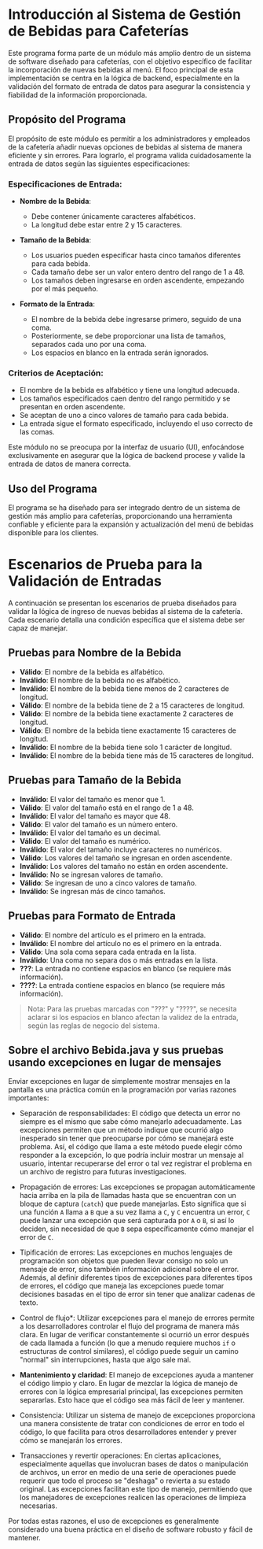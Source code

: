 # Introducción al Sistema de Gestión de Bebidas para Cafeterías

Este programa forma parte de un módulo más amplio dentro de un sistema de software diseñado para cafeterías, con el objetivo específico de facilitar la incorporación de nuevas bebidas al menú. El foco principal de esta implementación se centra en la lógica de backend, especialmente en la validación del formato de entrada de datos para asegurar la consistencia y fiabilidad de la información proporcionada.

## Propósito del Programa

El propósito de este módulo es permitir a los administradores y empleados de la cafetería añadir nuevas opciones de bebidas al sistema de manera eficiente y sin errores. Para lograrlo, el programa valida cuidadosamente la entrada de datos según las siguientes especificaciones:

### Especificaciones de Entrada:

- **Nombre de la Bebida**:
  - Debe contener únicamente caracteres alfabéticos.
  - La longitud debe estar entre 2 y 15 caracteres.

- **Tamaño de la Bebida**:
  - Los usuarios pueden especificar hasta cinco tamaños diferentes para cada bebida.
  - Cada tamaño debe ser un valor entero dentro del rango de 1 a 48.
  - Los tamaños deben ingresarse en orden ascendente, empezando por el más pequeño.

- **Formato de la Entrada**:
  - El nombre de la bebida debe ingresarse primero, seguido de una coma.
  - Posteriormente, se debe proporcionar una lista de tamaños, separados cada uno por una coma.
  - Los espacios en blanco en la entrada serán ignorados.

### Criterios de Aceptación:

- El nombre de la bebida es alfabético y tiene una longitud adecuada.
- Los tamaños especificados caen dentro del rango permitido y se presentan en orden ascendente.
- Se aceptan de uno a cinco valores de tamaño para cada bebida.
- La entrada sigue el formato especificado, incluyendo el uso correcto de las comas.

Este módulo no se preocupa por la interfaz de usuario (UI), enfocándose exclusivamente en asegurar que la lógica de backend procese y valide la entrada de datos de manera correcta.

## Uso del Programa

El programa se ha diseñado para ser integrado dentro de un sistema de gestión más amplio para cafeterías, proporcionando una herramienta confiable y eficiente para la expansión y actualización del menú de bebidas disponible para los clientes.


# Escenarios de Prueba para la Validación de Entradas

A continuación se presentan los escenarios de prueba diseñados para validar la lógica de ingreso de nuevas bebidas al sistema de la cafetería. Cada escenario detalla una condición específica que el sistema debe ser capaz de manejar.

## Pruebas para Nombre de la Bebida

- **Válido**: El nombre de la bebida es alfabético.
- **Inválido**: El nombre de la bebida no es alfabético.
- **Inválido**: El nombre de la bebida tiene menos de 2 caracteres de longitud.
- **Válido**: El nombre de la bebida tiene de 2 a 15 caracteres de longitud.
- **Válido**: El nombre de la bebida tiene exactamente 2 caracteres de longitud.
- **Válido**: El nombre de la bebida tiene exactamente 15 caracteres de longitud.
- **Inválido**: El nombre de la bebida tiene solo 1 carácter de longitud.
- **Inválido**: El nombre de la bebida tiene más de 15 caracteres de longitud.

## Pruebas para Tamaño de la Bebida

- **Inválido**: El valor del tamaño es menor que 1.
- **Válido**: El valor del tamaño está en el rango de 1 a 48.
- **Inválido**: El valor del tamaño es mayor que 48.
- **Válido**: El valor del tamaño es un número entero.
- **Inválido**: El valor del tamaño es un decimal.
- **Válido**: El valor del tamaño es numérico.
- **Inválido**: El valor del tamaño incluye caracteres no numéricos.
- **Válido**: Los valores del tamaño se ingresan en orden ascendente.
- **Inválido**: Los valores del tamaño no están en orden ascendente.
- **Inválido**: No se ingresan valores de tamaño.
- **Válido**: Se ingresan de uno a cinco valores de tamaño.
- **Inválido**: Se ingresan más de cinco tamaños.

## Pruebas para Formato de Entrada

- **Válido**: El nombre del artículo es el primero en la entrada.
- **Inválido**: El nombre del artículo no es el primero en la entrada.
- **Válido**: Una sola coma separa cada entrada en la lista.
- **Inválido**: Una coma no separa dos o más entradas en la lista.
- **???**: La entrada no contiene espacios en blanco (se requiere más información).
- **????**: La entrada contiene espacios en blanco (se requiere más información).

> Nota: Para las pruebas marcadas con "???" y "????", se necesita aclarar si los espacios en blanco afectan la validez de la entrada, según las reglas de negocio del sistema.




## Sobre el archivo Bebida.java y sus pruebas usando excepciones en lugar de mensajes

Enviar excepciones en lugar de simplemente mostrar mensajes en la pantalla es una práctica común en la programación por varias razones importantes:

- Separación de responsabilidades: El código que detecta un error no siempre es el mismo que sabe cómo manejarlo adecuadamente. Las excepciones permiten que un método indique que ocurrió algo inesperado sin tener que preocuparse por cómo se manejará este problema. Así, el código que llama a este método puede elegir cómo responder a la excepción, lo que podría incluir mostrar un mensaje al usuario, intentar recuperarse del error o tal vez registrar el problema en un archivo de registro para futuras investigaciones.

- Propagación de errores: Las excepciones se propagan automáticamente hacia arriba en la pila de llamadas hasta que se encuentran con un bloque de captura (`catch`) que puede manejarlas. Esto significa que si una función `A` llama a `B` que a su vez llama a `C`, y `C` encuentra un error, `C` puede lanzar una excepción que será capturada por `A` o `B`, si así lo deciden, sin necesidad de que `B` sepa específicamente cómo manejar el error de `C`.

- Tipificación de errores: Las excepciones en muchos lenguajes de programación son objetos que pueden llevar consigo no solo un mensaje de error, sino también información adicional sobre el error. Además, al definir diferentes tipos de excepciones para diferentes tipos de errores, el código que maneja las excepciones puede tomar decisiones basadas en el tipo de error sin tener que analizar cadenas de texto.

- Control de flujo*: Utilizar excepciones para el manejo de errores permite a los desarrolladores controlar el flujo del programa de manera más clara. En lugar de verificar constantemente si ocurrió un error después de cada llamada a función (lo que a menudo requiere muchos `if` o estructuras de control similares), el código puede seguir un camino "normal" sin interrupciones, hasta que algo sale mal.

- **Mantenimiento y claridad**: El manejo de excepciones ayuda a mantener el código limpio y claro. En lugar de mezclar la lógica de manejo de errores con la lógica empresarial principal, las excepciones permiten separarlas. Esto hace que el código sea más fácil de leer y mantener.

- Consistencia: Utilizar un sistema de manejo de excepciones proporciona una manera consistente de tratar con condiciones de error en todo el código, lo que facilita para otros desarrolladores entender y prever cómo se manejarán los errores.

- Transacciones y revertir operaciones: En ciertas aplicaciones, especialmente aquellas que involucran bases de datos o manipulación de archivos, un error en medio de una serie de operaciones puede requerir que todo el proceso se "deshaga" o revierta a su estado original. Las excepciones facilitan este tipo de manejo, permitiendo que los manejadores de excepciones realicen las operaciones de limpieza necesarias.

Por todas estas razones, el uso de excepciones es generalmente considerado una buena práctica en el diseño de software robusto y fácil de mantener.


